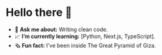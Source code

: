 # Hello there 👋

- 💬 **Ask me about:** Writing clean code.
- 📈 **I’m currently learning:** [Python, Next.js, TypeScript].
- 🗞️ **Fun fact:** I've been inside The Great Pyramid of Giza.

<!--
Here are some ideas to get you started:

- 🔭 I’m currently working on ... 
- 🌱 I’m currently learning ...
- 👯 I’m looking to collaborate on ...
- 🤔 I’m looking for help with ...
-->
